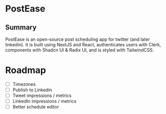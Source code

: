 # PostEase

## Summary
PostEase is an open-source post scheduling app for twitter (and later linkedin). It is built using NextJS and React, authenticates users with Clerk, components with Shadcn UI & Radix UI, and is styled with TailwindCSS.

# Roadmap
- [ ] Timezones
- [ ] Publish to Linkedin
- [ ] Tweet impressions / metrics
- [ ] LinkedIn impressions / metrics
- [ ] Better schedule editor